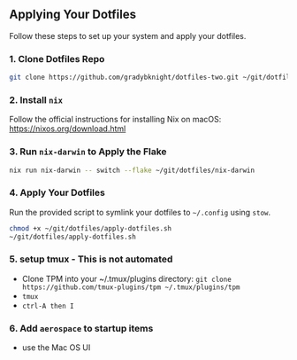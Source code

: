 ## Applying Your Dotfiles

Follow these steps to set up your system and apply your dotfiles.

### 1. Clone Dotfiles Repo

```bash
git clone https://github.com/gradybknight/dotfiles-two.git ~/git/dotfiles
```

### 2. Install `nix`

Follow the official instructions for installing Nix on macOS:
https://nixos.org/download.html

### 3. Run `nix-darwin` to Apply the Flake

```bash
nix run nix-darwin -- switch --flake ~/git/dotfiles/nix-darwin
```

### 4. Apply Your Dotfiles

Run the provided script to symlink your dotfiles to `~/.config` using `stow`.

```bash
chmod +x ~/git/dotfiles/apply-dotfiles.sh
~/git/dotfiles/apply-dotfiles.sh
```

### 5. setup tmux - **This is not automated**

- Clone TPM into your ~/.tmux/plugins directory:
  `git clone https://github.com/tmux-plugins/tpm ~/.tmux/plugins/tpm`
- `tmux`
- `ctrl-A then I`

### 6. Add `aerospace` to startup items

- use the Mac OS UI
